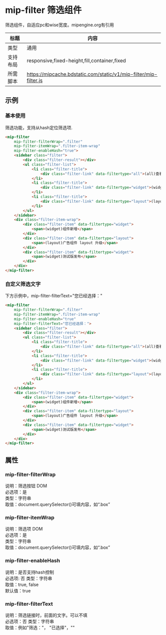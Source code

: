 # mip-filter 筛选组件

筛选组件，自适应pc和wise宽度。mipengine.org有引用

标题|内容
----|----
类型|通用
支持布局|responsive,fixed-height,fill,container,fixed
所需脚本|https://mipcache.bdstatic.com/static/v1/mip-filter/mip-filter.js

## 示例

### 基本使用
筛选功能，支持从hash定位筛选项.  

```html
<mip-filter
    mip-filter-filterWrap=".filter"
    mip-filter-itemWrap=".filter-item-wrap"
    mip-filter-enableHash="true">
    <sidebar class="filter">
        <div class="filter-result"></div>
        <ul class="filter-list">
            <li class="filter-title">
                <div class="filter-link" data-filtertype="all">(all)查看全部<span class="filter-num">3</span></div>
            </li>
            <li class="filter-title">
                <div class="filter-link" data-filtertype="widget">(widget)组件<span class="filter-num">2</span></div>
            </li>
            <li class="filter-title">
                <div class="filter-link" data-filtertype="layout">(layout)组件布局<span class="filter-num">1</span></div>
            </li>
        </ul>
    </sidebar>
    <div class="filter-item-wrap">
        <div class="filter-item" data-filtertype="widget">
            <span>(widget)组件新增</span>
        </div>
        <div class="filter-item" data-filtertype="layout">
            <span>(layout)广告组件 layout 升级</span> 
        </div>
        <div class="filter-item" data-filtertype="widget">
            <span>(widget)测试版发布</span>
        </div>
    </div>
</mip-filter>
```

### 自定义筛选文字
下方示例中，mip-filter-filterText="您已经选择："

```html
<mip-filter 
    mip-filter-filterWrap=".filter"
    mip-filter-itemWrap=".filter-item-wrap"
    mip-filter-enableHash="true"
    mip-filter-filterText="您已经选择：">
    <sidebar class="filter">
        <div class="filter-result"></div>
        <ul class="filter-list">
            <li class="filter-title">
                <div class="filter-link" data-filtertype="all">(all)查看全部<span class="filter-num">3</span></div>
            </li>
            <li class="filter-title">
                <div class="filter-link" data-filtertype="widget">(widget)组件<span class="filter-num">2</span></div>
            </li>
            <li class="filter-title">
                <div class="filter-link" data-filtertype="layout">(layout)组件布局<span class="filter-num">1</span></div>
            </li>
        </ul>
    </sidebar>
    <div class="filter-item-wrap">
        <div class="filter-item" data-filtertype="widget">
            <span>(widget)组件新增</span>
        </div>
        <div class="filter-item" data-filtertype="layout">
            <span>(layout)广告组件 layout 升级</span> 
        </div>
        <div class="filter-item" data-filtertype="widget">
            <span>(widget)测试版发布</span>
        </div>
    </div>
</mip-filter>
```

## 属性

### mip-filter-filterWrap

说明：筛选按钮 DOM  
必选项：是  
类型：字符串  
取值：document.querySelector()可填内容，如“.box”  

### mip-filter-itemWrap

说明：筛选项 DOM  
必选项：是  
类型：字符串  
取值：document.querySelector()可填内容，如“.box”  

### mip-filter-enableHash

说明：是否支持hash控制  
必选项: 否 
类型：字符串  
取值：true, false  
默认值：true

### mip-filter-filterText

说明：筛选链接时，前面的文字。可以不填  
必选项：否 
类型：字符串  
取值：例如"筛选："， "已选择"，""  